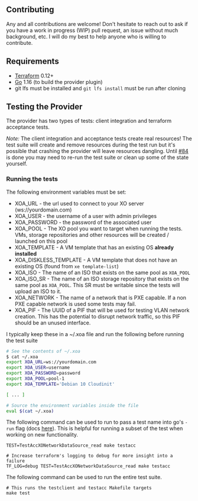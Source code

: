 ## Contributing

Any and all contributions are welcome! Don't hesitate to reach out to ask if you have a work in progress (WIP) pull request, an issue without much background, etc. I will do my best to help anyone who is willing to contribute.

## Requirements

- [Terraform](https://www.terraform.io/downloads.html) 0.12+
- [Go](https://golang.org/doc/install) 1.16 (to build the provider plugin)
- git lfs must be installed and `git lfs install` must be run after cloning

## Testing the Provider

The provider has two types of tests: client integration and terraform acceptance tests.

*Note:* The client integration and acceptance tests create real resources! The test suite will create and remove resources during the test run but it's possible that crashing the provider will leave resources dangling. Until [#84](https://github.com/terra-farm/terraform-provider-xenorchestra/issues/84) is done you may need to re-run the test suite or clean up some of the state yourself.


### Running the tests

The following environment variables must be set:
- XOA_URL - the url used to connect to your XO server (ws://yourdomain.com)
- XOA_USER - the username of a user with admin privileges
- XOA_PASSWORD - the password of the associated user
- XOA_POOL - The XO pool you want to target when running the tests. VMs, storage repositories and other resources will be created / launched on this pool
- XOA_TEMPLATE - A VM template that has an existing OS **already installed**
- XOA_DISKLESS_TEMPLATE - A VM template that does not have an existing OS (found from `xe template-list`)
- XOA_ISO - The name of an ISO that exists on the same pool as `XOA_POOL`
- XOA_ISO_SR - The name of an ISO storage repository that exists on the same pool as `XOA_POOL`. This SR must be writable since the tests will upload an ISO to it.
- XOA_NETWORK - The name of a network that is PXE capable. If a non PXE capable network is used some tests may fail.
- XOA_PIF - The UUID of a PIF that will be used for testing VLAN network creation. This has the potential to disrupt network traffic, so this PIF should be an unused interface.

I typically keep these in a ~/.xoa file and run the following before running the test suite

```bash
# See the contents of ~/.xoa
$ cat ~/.xoa
export XOA_URL=ws://yourdomain.com
export XOA_USER=username
export XOA_PASSWORD=password
export XOA_POOL=pool-1
export XOA_TEMPLATE='Debian 10 Cloudinit'

[ ... ]

# Source the environment variables inside the file
eval $(cat ~/.xoa)
```

The following command can be used to run to pass a test name into go's `-run` flag (docs [here](https://tip.golang.org/cmd/go/#hdr-Testing_flags)). This is helpful for running a subset of the test when working on new functionality.

```
TEST=TestAccXONetworkDataSource_read make testacc

# Increase terraform's logging to debug for more insight into a failure
TF_LOG=debug TEST=TestAccXONetworkDataSource_read make testacc
```

The following command can be used to run the entire test suite.

```
# This runs the testclient and testacc Makefile targets
make test
```

